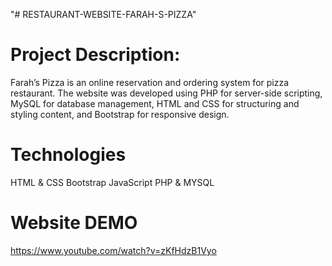 "# RESTAURANT-WEBSITE-FARAH-S-PIZZA" 
# Project Description:
Farah’s Pizza is an online reservation and ordering system for pizza restaurant. The website was developed using PHP for server-side scripting, MySQL for database management, HTML and CSS for structuring and styling content, and Bootstrap for responsive design.
# Technologies
HTML & CSS
Bootstrap
JavaScript 
PHP & MYSQL
# Website DEMO
https://www.youtube.com/watch?v=zKfHdzB1Vyo
